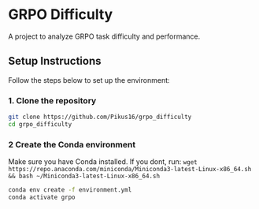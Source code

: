 # GRPO Difficulty

A project to analyze GRPO task difficulty and performance.

## Setup Instructions

Follow the steps below to set up the environment:

### 1. Clone the repository

```bash
git clone https://github.com/Pikus16/grpo_difficulty
cd grpo_difficulty
```

### 2 Create the Conda environment

Make sure you have Conda installed. If you dont, run:
`wget https://repo.anaconda.com/miniconda/Miniconda3-latest-Linux-x86_64.sh && bash ~/Miniconda3-latest-Linux-x86_64.sh`

```bash
conda env create -f environment.yml
conda activate grpo
```